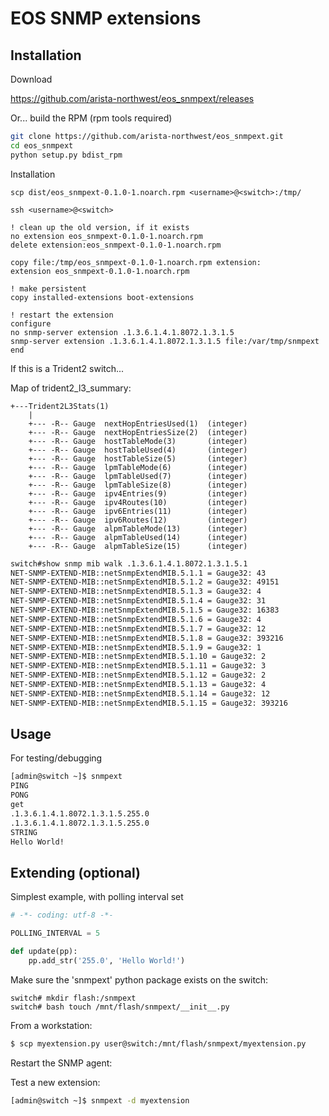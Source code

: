 EOS SNMP extensions
===================

Installation
------------

Download

https://github.com/arista-northwest/eos_snmpext/releases

Or... build the RPM (rpm tools required)

```bash
git clone https://github.com/arista-northwest/eos_snmpext.git
cd eos_snmpext
python setup.py bdist_rpm
```

Installation

```
scp dist/eos_snmpext-0.1.0-1.noarch.rpm <username>@<switch>:/tmp/

ssh <username>@<switch>

! clean up the old version, if it exists
no extension eos_snmpext-0.1.0-1.noarch.rpm
delete extension:eos_snmpext-0.1.0-1.noarch.rpm

copy file:/tmp/eos_snmpext-0.1.0-1.noarch.rpm extension:
extension eos_snmpext-0.1.0-1.noarch.rpm

! make persistent
copy installed-extensions boot-extensions

! restart the extension
configure
no snmp-server extension .1.3.6.1.4.1.8072.1.3.1.5
snmp-server extension .1.3.6.1.4.1.8072.1.3.1.5 file:/var/tmp/snmpext
end
```

If this is a Trident2 switch...

Map of trident2_l3_summary:

```
+---Trident2L3Stats(1)
    |
    +--- -R-- Gauge  nextHopEntriesUsed(1)  (integer)
    +--- -R-- Gauge  nextHopEntriesSize(2)  (integer)
    +--- -R-- Gauge  hostTableMode(3)       (integer)
    +--- -R-- Gauge  hostTableUsed(4)       (integer)
    +--- -R-- Gauge  hostTableSize(5)       (integer)
    +--- -R-- Gauge  lpmTableMode(6)        (integer)
    +--- -R-- Gauge  lpmTableUsed(7)        (integer)
    +--- -R-- Gauge  lpmTableSize(8)        (integer)
    +--- -R-- Gauge  ipv4Entries(9)         (integer)
    +--- -R-- Gauge  ipv4Routes(10)         (integer)
    +--- -R-- Gauge  ipv6Entries(11)        (integer)
    +--- -R-- Gauge  ipv6Routes(12)         (integer)
    +--- -R-- Gauge  alpmTableMode(13)      (integer)
    +--- -R-- Gauge  alpmTableUsed(14)      (integer)
    +--- -R-- Gauge  alpmTableSize(15)      (integer)
```

```bash
switch#show snmp mib walk .1.3.6.1.4.1.8072.1.3.1.5.1
NET-SNMP-EXTEND-MIB::netSnmpExtendMIB.5.1.1 = Gauge32: 43
NET-SNMP-EXTEND-MIB::netSnmpExtendMIB.5.1.2 = Gauge32: 49151
NET-SNMP-EXTEND-MIB::netSnmpExtendMIB.5.1.3 = Gauge32: 4
NET-SNMP-EXTEND-MIB::netSnmpExtendMIB.5.1.4 = Gauge32: 31
NET-SNMP-EXTEND-MIB::netSnmpExtendMIB.5.1.5 = Gauge32: 16383
NET-SNMP-EXTEND-MIB::netSnmpExtendMIB.5.1.6 = Gauge32: 4
NET-SNMP-EXTEND-MIB::netSnmpExtendMIB.5.1.7 = Gauge32: 12
NET-SNMP-EXTEND-MIB::netSnmpExtendMIB.5.1.8 = Gauge32: 393216
NET-SNMP-EXTEND-MIB::netSnmpExtendMIB.5.1.9 = Gauge32: 1
NET-SNMP-EXTEND-MIB::netSnmpExtendMIB.5.1.10 = Gauge32: 2
NET-SNMP-EXTEND-MIB::netSnmpExtendMIB.5.1.11 = Gauge32: 3
NET-SNMP-EXTEND-MIB::netSnmpExtendMIB.5.1.12 = Gauge32: 2
NET-SNMP-EXTEND-MIB::netSnmpExtendMIB.5.1.13 = Gauge32: 4
NET-SNMP-EXTEND-MIB::netSnmpExtendMIB.5.1.14 = Gauge32: 12
NET-SNMP-EXTEND-MIB::netSnmpExtendMIB.5.1.15 = Gauge32: 393216
```

Usage
-----

For testing/debugging

```bash
[admin@switch ~]$ snmpext
PING
PONG
get
.1.3.6.1.4.1.8072.1.3.1.5.255.0
.1.3.6.1.4.1.8072.1.3.1.5.255.0
STRING
Hello World!
```

Extending (optional)
--------------------

Simplest example, with polling interval set

```python
# -*- coding: utf-8 -*-

POLLING_INTERVAL = 5

def update(pp):
    pp.add_str('255.0', 'Hello World!')

```

Make sure the 'snmpext' python package exists on the switch:

```
switch# mkdir flash:/snmpext
switch# bash touch /mnt/flash/snmpext/__init__.py
```

From a workstation:

```bash
$ scp myextension.py user@switch:/mnt/flash/snmpext/myextension.py
```

Restart the SNMP agent:


Test a new extension:

```bash
[admin@switch ~]$ snmpext -d myextension
```
